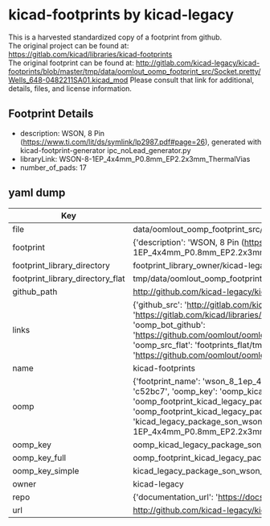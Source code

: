 # kicad-footprints by kicad-legacy  
This is a harvested standardized copy of a footprint from github.  
The original project can be found at:  
https://gitlab.com/kicad/libraries/kicad-footprints  
The original footprint can be found at:
http://gitlab.com/kicad-legacy/kicad-footprints/blob/master/tmp/data/oomlout_oomp_footprint_src/Socket.pretty/Wells_648-0482211SA01.kicad_mod
Please consult that link for additional, details, files, and license information.  
## Footprint Details
* description: WSON, 8 Pin (https://www.ti.com/lit/ds/symlink/lp2987.pdf#page=26), generated with kicad-footprint-generator ipc_noLead_generator.py  
* libraryLink: WSON-8-1EP_4x4mm_P0.8mm_EP2.2x3mm_ThermalVias  
* number_of_pads: 17  
## yaml dump  
| Key | Value |  
| --- | --- |  
| file | data/oomlout_oomp_footprint_src/kicad-footprints/Package_SON.pretty/WSON-8-1EP_4x4mm_P0.8mm_EP2.2x3mm_ThermalVias.kicad_mod |  
| footprint | {'description': 'WSON, 8 Pin (https://www.ti.com/lit/ds/symlink/lp2987.pdf#page=26), generated with kicad-footprint-generator ipc_noLead_generator.py', 'libraryLink': 'WSON-8-1EP_4x4mm_P0.8mm_EP2.2x3mm_ThermalVias', 'number_of_pads': 17} |  
| footprint_library_directory | footprint_library_owner/kicad-legacy_kicad-footprints |  
| footprint_library_directory_flat | tmp/data/oomlout_oomp_footprint_src/footprints_flat/kicad_legacy_package_son_wson_8_1ep_4x4mm_p0_8mm_ep2_2x3mm_thermalvias/working |  
| github_path | http://github.com/kicad-legacy/kicad-footprints/blob/master/tmp/data/oomlout_oomp_footprint_src/Package_SON.pretty/WSON-8-1EP_4x4mm_P0.8mm_EP2.2x3mm_ThermalVias.kicad_mod |  
| links | {'github_src': 'http://gitlab.com/kicad-legacy/kicad-footprints/blob/master/tmp/data/oomlout_oomp_footprint_src/Socket.pretty/Wells_648-0482211SA01.kicad_mod', 'github_src_repo': 'https://gitlab.com/kicad/libraries/kicad-footprints', 'oomp_bot': 'tmp/data/oomlout_oomp_footprint_src/footprints/kicad_legacy_package_son_wson_8_1ep_4x4mm_p0_8mm_ep2_2x3mm_thermalvias/working', 'oomp_bot_github': 'https://github.com/oomlout/oomlout_oomp_footprint_bot/tree/main/tmp/data/oomlout_oomp_footprint_src/footprints/kicad_legacy_package_son_wson_8_1ep_4x4mm_p0_8mm_ep2_2x3mm_thermalvias/working', 'oomp_src_flat': 'footprints_flat/tmp/data/oomlout_oomp_footprint_src/footprints_flat/kicad_legacy_package_son_wson_8_1ep_4x4mm_p0_8mm_ep2_2x3mm_thermalvias/working', 'oomp_src_flat_github': 'https://github.com/oomlout/oomlout_oomp_footprint_src/tree/main/tmp/data/oomlout_oomp_footprint_src/footprints_flat/kicad_legacy_package_son_wson_8_1ep_4x4mm_p0_8mm_ep2_2x3mm_thermalvias/working'} |  
| name | kicad-footprints |  
| oomp | {'footprint_name': 'wson_8_1ep_4x4mm_p0_8mm_ep2_2x3mm_thermalvias', 'library_name': 'package_son', 'md5': 'c52bc747d26dc7461c8ad99816914890', 'md5_10': 'c52bc747d2', 'md5_5': 'c52bc', 'md5_6': 'c52bc7', 'oomp_key': 'oomp_kicad_legacy_package_son_wson_8_1ep_4x4mm_p0_8mm_ep2_2x3mm_thermalvias', 'oomp_key_extra': 'oomp_footprint_kicad_legacy_package_son_wson_8_1ep_4x4mm_p0_8mm_ep2_2x3mm_thermalvias', 'oomp_key_full': 'oomp_footprint_kicad_legacy_package_son_wson_8_1ep_4x4mm_p0_8mm_ep2_2x3mm_thermalvias_c52bc7', 'oomp_key_simple': 'kicad_legacy_package_son_wson_8_1ep_4x4mm_p0_8mm_ep2_2x3mm_thermalvias', 'original_filename': 'data/oomlout_oomp_footprint_src/kicad-footprints/Package_SON.pretty/WSON-8-1EP_4x4mm_P0.8mm_EP2.2x3mm_ThermalVias.kicad_mod', 'owner_name': 'kicad_legacy'} |  
| oomp_key | oomp_kicad_legacy_package_son_wson_8_1ep_4x4mm_p0_8mm_ep2_2x3mm_thermalvias |  
| oomp_key_full | oomp_footprint_kicad_legacy_package_son_wson_8_1ep_4x4mm_p0_8mm_ep2_2x3mm_thermalvias |  
| oomp_key_simple | kicad_legacy_package_son_wson_8_1ep_4x4mm_p0_8mm_ep2_2x3mm_thermalvias |  
| owner | kicad-legacy |  
| repo | {'documentation_url': 'https://docs.github.com/rest/repos/repos#get-a-repository', 'message': 'Not Found'} |  
| url | http://github.com/kicad-legacy/kicad-footprints |  

